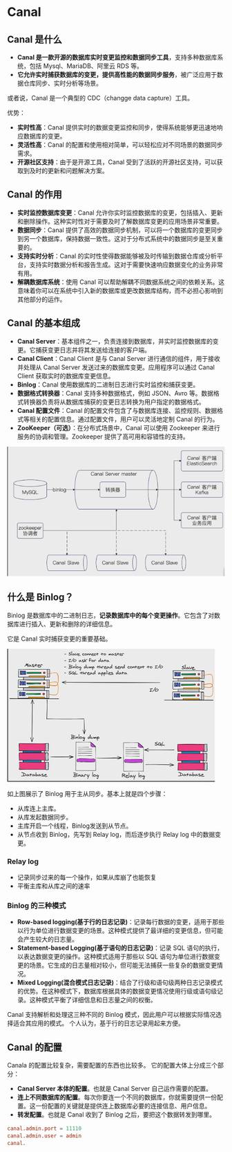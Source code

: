 # Canal

## Canal 是什么
- **Canal 是一款开源的数据库实时变更监控和数据同步工具**，支持多种数据库系统，包括 Mysql、MariaDB、阿里云 RDS 等。
- **它允许实时捕获数据库的变更，提供高性能的数据同步服务**，被广泛应用于数据仓库同步、实时分析等场景。

或者说，Canal 是一个典型的 CDC（changge data capture）工具。

优势：
- **实时性高**：Canal 提供实时的数据变更监控和同步，使得系统能够更迅速地响应数据库的变更。
- **灵活性高**：Canal 的配置和使用相对简单，可以轻松应对不同场景的数据同步需求。
- **开源社区支持**：由于是开源工具，Canal 受到了活跃的开源社区支持，可以获取到及时的更新和问题解决方案。


## Canal 的作用
- **实时监控数据库变更**：Canal 允许你实时监控数据库的变更，包括插入、更新和删除操作。这种实时性对于需要及时了解数据库变更的应用场景非常重要。
- **数据同步**：Canal 提供了高效的数据同步机制，可以将一个数据库的变更同步到另一个数据库，保持数据一致性。这对于分布式系统中的数据同步是至关重要的。
- **支持实时分析**：Canal 的实时性使得数据能够被及时传输到数据仓库或分析平台，支持实时数据分析和报告生成。这对于需要快速响应数据变化的业务非常有用。
- **解耦数据库系统**：使用 Canal 可以帮助解耦不同数据系统之间的依赖关系。这意味着你可以在系统中引入新的数据库或更改数据库结构，而不必担心影响到其他部分的运作。


## Canal 的基本组成
- **Canal Server**：基本组件之一，负责连接到数据库，并实时监控数据库的变更。它捕获变更日志并将其发送给连接的客户端。
- **Canal Client**：Canal Client 是与 Canal Server 进行通信的组件，用于接收并处理从 Canal Server 发送过来的数据库变更。应用程序可以通过 Canal Client 获取实时的数据库变更信息。
- **Binlog**：Canal 使用数据库的二进制日志进行实时监控和捕获变更。
- **数据格式转换器**：Canal 支持多种数据格式，例如 JSON、Avro 等。数据格式转换器负责将从数据库捕获的变更日志转换为用户指定的数据格式。
- **Canal 配置文件**：Canal 的配置文件包含了与数据库连接、监控规则、数据格式等相关的配置信息。通过配置文件，用户可以灵活地定制 Canal 的行为。
- **ZooKeeper（可选）**：在分布式场景中，Canal 可以使用 Zookeeper 来进行服务的协调和管理。Zookeeper 提供了高可用和容错性的支持。

<img src="./img/canal组成.png">


## 什么是 Binlog？
Binlog 是数据库中的二进制日志，**记录数据库中的每个变更操作**。它包含了对数据库进行插入、更新和删除的详细信息。

它是 Canal 实时捕获变更的重要基础。

<img src="./img/binlog主从同步.png">

如上图展示了 Binlog 用于主从同步。基本上就是四个步骤：
- 从库连上主库。
- 从库发起数据同步。
- 主库开启一个线程，Binlog发送到从节点。
- 从节点收到 Binlog，先写到 Relay log，而后逐步执行 Relay log 中的数据变更。

### Relay log
- 记录同步过来的每一个操作，如果从库崩了也能恢复
- 平衡主库和从库之间的速率


### Binlog 的三种模式
- **Row-based logging(基于行的日志记录)**：记录每行数据的变更，适用于那些以行为单位进行数据变更的场景。这种模式提供了最详细的变更信息，但可能会产生较大的日志量。
- **Statement-based Logging(基于语句的日志记录)**：记录 SQL 语句的执行，以表达数据变更的操作。这种模式适用于那些以 SQL 语句为单位进行数据变更的场景。它生成的日志量相对较小，但可能无法捕获一些复杂的数据变更情况。
- **Mixed Logging(混合模式日志记录)**：结合了行级和语句级两种日志记录模式的优势。在这种模式下，数据库根据具体的数据变更情况使用行级或语句级记录。这种模式平衡了详细信息和日志量之间的权衡。

Canal 支持解析和处理这三种不同的 Binlog 模式，因此用户可以根据实际情况选择适合其应用的模式。
个人认为，基于行的日志记录用起来方便。


## Canal 的配置
Canala 的配置比较复杂，需要配置的东西也比较多。
它的配置大体上分成三个部分：
- **Canal Server 本体的配置**。也就是 Canal Server 自己运作需要的配置。
- **连上不同数据库的配置**。每次你要连一个不同的数据库，你就需要提供一份配置。这一份配置的关键就是提供连上数据库必要的连接信息、用户信息。
- **转发配置**。也就是 Canal 收到了 Binlog 之后，要把这个数据转发到哪里。

```toml
canal.admin.port = 11110
canal.admin.user = admin
canal.
```